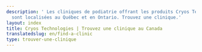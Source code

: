 ```yaml
---
description: ' Les cliniques de podiatrie offrant les produits Cryos Technologies
  sont localisées au Québec et en Ontario. Trouvez une clinique.'
layout: index
title: Cryos Technologies | Trouvez une clinique au Canada
translatedslug: en/find-a-clinic
type: trouver-une-clinique
---
```


